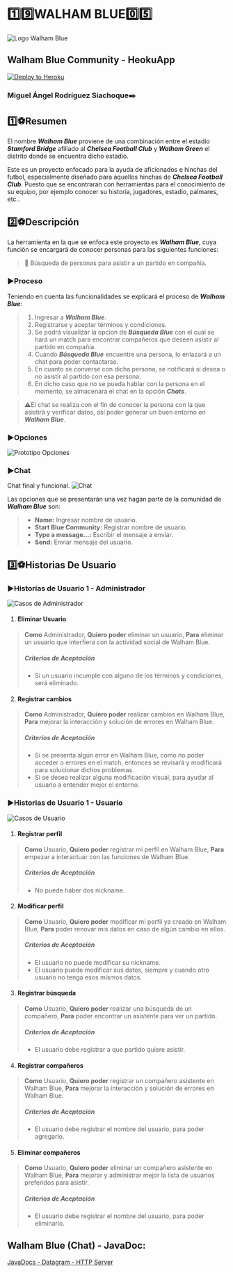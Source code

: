 # :one::nine:WALHAM BLUE:zero::five:
![Logo Walham Blue](Logos/WalhamBlue.png)

## Walham Blue Community - HeokuApp
[![Deploy to Heroku](https://www.herokucdn.com/deploy/button.png)](https://salty-earth-92426.herokuapp.com)

### Miguel Ángel Rodríguez Siachoque:black_nib:

## :one::soccer:Resumen
  El nombre ___Walham Blue___ proviene de una combinación entre el estadio ___Stamford Bridge___ afiliado al ___Chelsea Football Club___ y ___Walham Green___ el distrito donde se encuentra dicho estadio.
  
  Este es un proyecto enfocado para la ayuda de aficionados e hinchas del futbol, especialmente diseñado para aquellos hinchas de ___Chelsea Football Club___. Puesto que se encontraran con herramientas para el conocimiento de su equipo, por ejemplo conocer su historia, jugadores, estadio, palmares, etc..
  
## :two::soccer:Descripción
  La herramienta en la que se enfoca este proyecto es ___Walham Blue___, cuya función se encargará de conocer personas para las siguientes funciones:
  >:large_blue_circle: Búsqueda de personas para asistir a un partido en compañía.
### :arrow_forward:Proceso
  Teniendo en cuenta las funcionalidades se explicará el proceso de ___Walham Blue___:
  >1. Ingresar a ___Walham Blue___.
  >2. Registrarse y aceptar términos y condiciones.
  >3. Se podrá visualizar la opcion de ___Búsqueda Blue___ con el cual se hará un match para encontrar compañeros que deseen asistir al partido en compañía.
  >4. Cuando ___Búsqueda Blue___ encuentre una persona, lo enlazará a un chat para poder contactarse.
  >5. En cuanto se converse con dicha persona, se notificará si desea o no asistir al partido con esa persona.
  >6. En dicho caso que no se pueda hablar con la persona en el momento, se almacenara el chat en la opción ___Chats___.
  
  >:warning:El chat se realiza con el fin de conocer la persona con la que asistirá  y verificar datos, así poder generar un buen entorno en ___Walham Blue___.

### :arrow_forward:Opciones
  ![Prototipo Opciones](ImagenesPrototipo/DisenoPrototipo.png)

### :arrow_forward:Chat
  Chat final y funcional.
  ![Chat](ImagenesFinales/Chat.PNG)

  Las opciones que se presentarán una vez hagan parte de la comunidad de ___Walham Blue___ son:
  >- **Name:** Ingresar nombre de usuario.
  >- **Start Blue Community:** Registrar nombre de usuario. 
  >- **Type a message...:** Escribir el mensaje a enviar.
  >- **Send:** Enviar mensaje del usuario.

## :three::soccer:Historias De Usuario
### :arrow_forward:Historias de Usuario 1 - Administrador
![Casos de Administrador](HistoriasUsuario/CasosAdministrador.PNG)
1. #### Eliminar Usuario
> **Como** Administrador, **Quiero poder** eliminar un usuario, **Para** eliminar un usuario que interfiera con la actividad social de Walham Blue.
> ##### Criterios de Aceptación
>   - Si un usuario incumple con alguno de los términos y condiciones, será eliminado.
2. #### Registrar cambios
> **Como** Administrador, **Quiero poder** realizar cambios en Walham Blue, **Para** mejorar la interacción y solución de errores en Walham Blue.
> ##### Criterios de Aceptación
>   - Si se presenta algún error en Walham Blue, como no poder acceder o errores en el match, entonces se revisará y modificará para solucionar dichos problemas.
>   - Si se desea realizar alguna modificación visual, para ayudar al usuario a entender mejor el entorno.

### :arrow_forward:Historias de Usuario 1 - Usuario
![Casos de Usuario](HistoriasUsuario/CasosUsuario.PNG)
1. #### Registrar perfil
> **Como** Usuario, **Quiero poder** registrar mi perfil en Walham Blue, **Para** empezar a interactuar con las funciones de Walham Blue.
> ##### Criterios de Aceptación
>  - No puede haber dos nickname.
2. #### Modificar perfil
> **Como** Usuario, **Quiero poder** modificar mi perfil ya creado en Walham Blue, **Para** poder renovar mis datos en caso de algún cambio en ellos.
> ##### Criterios de Aceptación
>   - El usuario no puede modificar su nickname.
>   - El usuario puede modificar sus datos, siempre y cuando otro usuario no tenga esos mismos datos.
3. #### Registrar búsqueda
> **Como** Usuario, **Quiero poder** realizar una búsqueda de un compañero, **Para** poder encontrar un asistente para ver un partido.
> ##### Criterios de Aceptación
>   - El usuario debe registrar a que partido quiere asistir.
4. #### Registrar compañeros
> **Como** Usuario, **Quiero poder** registrar un compañero asistente en Walham Blue, **Para** mejorar la interacción y solución de errores en Walham Blue.
> ##### Criterios de Aceptación
>   - El usuario debe registrar el nombre del usuario, para poder agregarlo.
5. #### Eliminar compañeros
> **Como** Usuario, **Quiero poder** eliminar un compañero asistente en Walham Blue, **Para** mejorar y administrar mejor la lista de usuarios preferidos para asistir.
> ##### Criterios de Aceptación
>   - El usuario debe registrar el nombre del usuario, para poder eliminarlo.

## Walham Blue (Chat) - JavaDoc:
[JavaDocs - Datagram - HTTP Server](JavaDocs/index.html)
